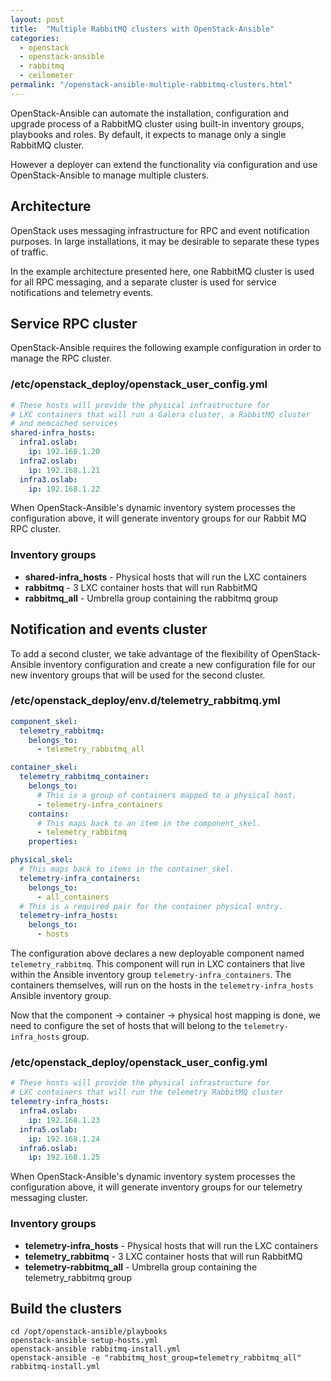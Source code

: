 ```yaml
---
layout: post
title:  "Multiple RabbitMQ clusters with OpenStack-Ansible"
categories:
  - openstack
  - openstack-ansible
  - rabbitmq
  - ceilometer
permalink: "/openstack-ansible-multiple-rabbitmq-clusters.html"
---
```

OpenStack-Ansible can automate the installation, configuration and upgrade process of a RabbitMQ cluster using built-in inventory groups, playbooks and roles. By default, it expects to manage only a single RabbitMQ cluster.

However a deployer can extend the functionality via configuration and use OpenStack-Ansible to manage multiple clusters.

## Architecture

OpenStack uses messaging infrastructure for RPC and event notification purposes. In large installations, it may be desirable to separate these types of traffic.

In the example architecture presented here, one RabbitMQ cluster is used for all RPC messaging, and a separate cluster is used for service notifications and telemetry events.

## Service RPC cluster

OpenStack-Ansible requires the following example configuration in order to manage the RPC cluster.

### /etc/openstack_deploy/openstack_user_config.yml

```yaml
# These hosts will provide the physical infrastructure for
# LXC containers that will run a Galera cluster, a RabbitMQ cluster
# and memcached services
shared-infra_hosts:
  infra1.oslab:
    ip: 192.168.1.20
  infra2.oslab:
    ip: 192.168.1.21
  infra3.oslab:
    ip: 192.168.1.22
```

When OpenStack-Ansible's dynamic inventory system processes the configuration above, it will generate inventory groups for our Rabbit MQ RPC cluster.

### Inventory groups

 * **shared-infra_hosts** - Physical hosts that will run the LXC containers
 * **rabbitmq** - 3 LXC container hosts that will run RabbitMQ
 * **rabbitmq_all** - Umbrella group containing the rabbitmq group

## Notification and events cluster

To add a second cluster, we take advantage of the flexibility of OpenStack-Ansible inventory configuration and create a new configuration file for our new inventory groups that will be used for the second cluster.

### /etc/openstack_deploy/env.d/telemetry_rabbitmq.yml

```yaml
component_skel:
  telemetry_rabbitmq:
    belongs_to:
      - telemetry_rabbitmq_all

container_skel:
  telemetry_rabbitmq_container:
    belongs_to:
      # This is a group of containers mapped to a physical host.
      - telemetry-infra_containers
    contains:
      # This maps back to an item in the component_skel.
      - telemetry_rabbitmq
    properties:

physical_skel:
  # This maps back to items in the container_skel.
  telemetry-infra_containers:
    belongs_to:
      - all_containers
  # This is a required pair for the container physical entry.
  telemetry-infra_hosts:
    belongs_to:
      - hosts
```

The configuration above declares a new deployable component named `telemetry_rabbitmq`. This component will run in LXC containers that live within the Ansible inventory group `telemetry-infra_containers`. The containers themselves, will run on the hosts in the `telemetry-infra_hosts` Ansible inventory group.

Now that the component -> container -> physical host mapping is done, we need to configure the set of hosts that will belong to the `telemetry-infra_hosts` group.

### /etc/openstack_deploy/openstack_user_config.yml

```yaml
# These hosts will provide the physical infrastructure for
# LXC containers that will run the telemetry RabbitMQ cluster
telemetry-infra_hosts:
  infra4.oslab:
    ip: 192.168.1.23
  infra5.oslab:
    ip: 192.168.1.24
  infra6.oslab:
    ip: 192.168.1.25
```

When OpenStack-Ansible's dynamic inventory system processes the configuration above, it will generate inventory groups for our telemetry messaging cluster.

### Inventory groups

 * **telemetry-infra_hosts** - Physical hosts that will run the LXC containers
 * **telemetry_rabbitmq** - 3 LXC container hosts that will run RabbitMQ
 * **telemetry-rabbitmq_all** - Umbrella group containing the telemetry_rabbitmq group

## Build the clusters

```shell
cd /opt/openstack-ansible/playbooks
openstack-ansible setup-hosts.yml
openstack-ansible rabbitmq-install.yml
openstack-ansible -e "rabbitmq_host_group=telemetry_rabbitmq_all" rabbitmq-install.yml
```